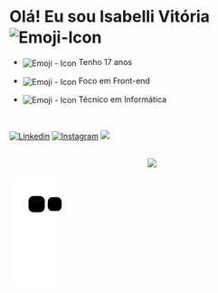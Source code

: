 <!--Apresentação-->
<h1> Olá! Eu sou Isabelli Vitória <img align='center' alt="Emoji-Icon" height="30px" width="30px" src="https://em-content.zobj.net/source/animated-noto-color-emoji/356/wilted-flower_1f940.gif">
</h1>

<!--Informações pessoais-->
- <img align='center' alt="Emoji - Icon" height="26px" width="26px" src="https://em-content.zobj.net/thumbs/120/apple/354/pushpin_1f4cc.png"> Tenho 17 anos
  
- <img align='center' alt="Emoji - Icon" height="26px" width="26px" src="https://em-content.zobj.net/thumbs/120/apple/354/woman-technologist_1f469-200d-1f4bb.png"> Foco em Front-end

- <img align='center' alt="Emoji - Icon" height="26px" width="26px" src="https://em-content.zobj.net/source/microsoft-teams/363/woman-student_1f469-200d-1f393.png"> Técnico em Informática

</br>

<!--Redes Sociais-->
[![Linkedin](https://img.shields.io/badge/LinkedIn-0077B5?style=for-the-badge&logo=linkedin&logoColor=white
)](https://www.linkedin.com/in/isabelli-vit%C3%B3ria-37514a20b/)
[![Instagram](https://img.shields.io/badge/Instagram-E4405F?style=for-the-badge&logo=instagram&logoColor=white
)](https://www.instagram.com/unow.iv/?next=%2F)
<a href = "mailto:isabelliv797@gmail.com" target="_blank"><img src="https://img.shields.io/badge/Gmail-D14836?style=for-the-badge&logo=gmail&logoColor=white" target="_blank"></a>

</br>
<!-- Dados do GitHub -->
<div align='center'>
    <a href="https://github.com/unowiv">
    <img height="180em" src="https://github-readme-stats-sigma-five.vercel.app/api?username=unowiv&show_icons=true&theme=dark&include_all_commits=true&count_private=true"/>
    </a>
</div>

<!--Cobrinha-->
![Snake animation](https://github.com/unowiv/unowiv/blob/output/github-contribution-grid-snake.svg)
